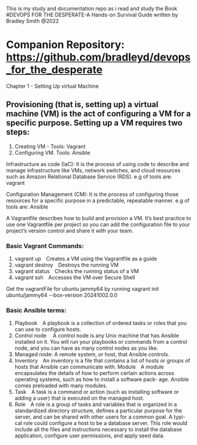 This is my study and documentation repo as i read and study the Book #DEVOPS FOR THE DESPERATE-A Hands-on Survival Guide written by Bradley Smith @2022

Companion Repository: https://github.com/bradleyd/devops_for_the_desperate
==========================================================================
Chapter 1 - Setting Up virtual Machine

## Provisioning (that is, setting up) a virtual machine (VM) is the act of configuring a VM for a specific purpose. Setting up a VM requires two steps: 
1. Creating VM - Tools: Vagrant
2. Configuring VM. Tools: Ansible

<!-- PS: -->
Infrastructure as code (IaC): It is the process of using code to describe and manage infrastructure like VMs, network switches, and cloud resources such as Amazon Relational Database Service (RDS). e.g of tools are: vagrant

Configuration Management (CM): It is the process of configuring those resources for a specific purpose in a predictable, repeatable manner. e.g of tools are: Ansible


A Vagrantfile describes how to build and provision a VM. It’s best practice
to use one Vagrantfile per project so you can add the configuration file to
your project’s version control and share it with your team.

### Basic Vagrant Commands:
1. vagrant up  Creates a VM using the Vagrantfile as a guide
2. vagrant destroy  Destroys the running VM
3. vagrant status  Checks the running status of a VM
4. vagrant ssh  Accesses the VM over Secure Shell

Get the vagrantFile for ubuntu jammy64 by running
vagrant init ubuntu/jammy64 --box-version 20241002.0.0

### Basic Ansible terms:
1. Playbook  A playbook is a collection of ordered tasks or roles that you
can use to configure hosts.
2. Control node   A control node is any Unix machine that has Ansible
installed on it. You will run your playbooks or commands from a control
node, and you can have as many control nodes as you like.
3. Managed node: A remote system, or host, that Ansible controls.
4. Inventory  An inventory is a file that contains a list of hosts or groups of
hosts that Ansible can communicate with.
Module  A module encapsulates the details of how to perform certain
actions across operating systems, such as how to install a software pack-
age. Ansible comes preloaded with many modules.
5. Task  A task is a command or action (such as installing software or
adding a user) that is executed on the managed host.
6. Role  A role is a group of tasks and variables that is organized in a
standardized directory structure, defines a particular purpose for the
server, and can be shared with other users for a common goal. A typi-
cal role could configure a host to be a database server. This role would
include all the files and instructions necessary to install the database
application, configure user permissions, and apply seed data.